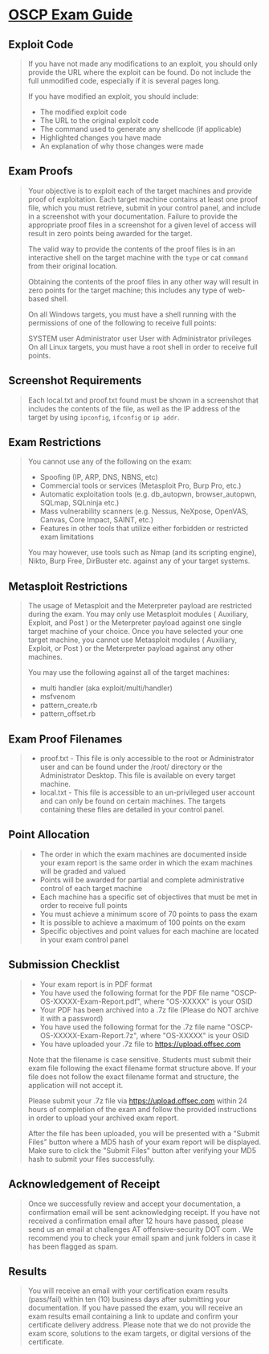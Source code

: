 # [OSCP Exam Guide](https://help.offensive-security.com/hc/en-us/articles/360040165632-OSCP-Exam-Guide)

## Exploit Code

> If you have not made any modifications to an exploit, you should only provide the URL where the exploit can be found. Do not include the full unmodified code, especially if it is several pages long.
>
> If you have modified an exploit, you should include:
>
> - The modified exploit code
> - The URL to the original exploit code
> - The command used to generate any shellcode (if applicable)
> - Highlighted changes you have made
> - An explanation of why those changes were made

## Exam Proofs

> Your objective is to exploit each of the target machines and provide proof of exploitation. Each target machine contains at least one proof file, which you must retrieve, submit in your control panel, and include in a screenshot with your documentation. Failure to provide the appropriate proof files in a screenshot for a given level of access will result in zero points being awarded for the target.
>
> The valid way to provide the contents of the proof files is in an interactive shell on the target machine with the `type` or cat `command` from their original location.
>
> Obtaining the contents of the proof files in any other way will result in zero points for the target machine; this includes any type of web-based shell.
>
> On all Windows targets, you must have a shell running with the permissions of one of the following to receive full points:
>
> SYSTEM user
> Administrator user
> User with Administrator privileges
> On all Linux targets, you must have a root shell in order to receive full points.

## Screenshot Requirements

> Each local.txt and proof.txt found must be shown in a screenshot that includes the contents of the file, as well as the IP address of the target by using `ipconfig`, `ifconfig` or `ip addr`.

## Exam Restrictions

> You cannot use any of the following on the exam:
>
> - Spoofing (IP, ARP, DNS, NBNS, etc)
> - Commercial tools or services (Metasploit Pro, Burp Pro, etc.)
> - Automatic exploitation tools (e.g. db_autopwn, browser_autopwn, SQLmap, SQLninja etc.)
> - Mass vulnerability scanners (e.g. Nessus, NeXpose, OpenVAS, Canvas, Core Impact, SAINT, etc.)
> - Features in other tools that utilize either forbidden or restricted exam limitations
>
> You may however, use tools such as Nmap (and its scripting engine), Nikto, Burp Free, DirBuster etc. against any of your target systems.

## Metasploit Restrictions

> The usage of Metasploit and the Meterpreter payload are restricted during the exam. You may only use Metasploit modules ( Auxiliary, Exploit, and Post ) or the Meterpreter payload against one single target machine of your choice. Once you have selected your one target machine, you cannot use Metasploit modules ( Auxiliary, Exploit, or Post ) or the Meterpreter payload against any other machines.
>
> You may use the following against all of the target machines:
>
> - multi handler (aka exploit/multi/handler)
> - msfvenom
> - pattern_create.rb
> - pattern_offset.rb

## Exam Proof Filenames

> - proof.txt - This file is only accessible to the root or Administrator user and can be found under the /root/ directory or the Administrator Desktop. This file is available on every target machine.
> - local.txt - This file is accessible to an un-privileged user account and can only be found on certain machines. The targets containing these files are detailed in your control panel.

## Point Allocation

> - The order in which the exam machines are documented inside your exam report is the same order in which the exam machines will be graded and valued
> - Points will be awarded for partial and complete administrative control of each target machine
> - Each machine has a specific set of objectives that must be met in order to receive full points
> - You must achieve a minimum score of 70 points to pass the exam
> - It is possible to achieve a maximum of 100 points on the exam
> - Specific objectives and point values for each machine are located in your exam control panel

## Submission Checklist

> - Your exam report is in PDF format
> - You have used the following format for the PDF file name "OSCP-OS-XXXXX-Exam-Report.pdf", where "OS-XXXXX" is your OSID
> - Your PDF has been archived into a .7z file (Please do NOT archive it with a password)
> - You have used the following format for the .7z file name "OSCP-OS-XXXXX-Exam-Report.7z", where "OS-XXXXX" is your OSID
> - You have uploaded your .7z file to https://upload.offsec.com
>
> Note that the filename is case sensitive. Students must submit their exam file following the exact filename format structure above. If your file does not follow the exact filename format and structure, the application will not accept it.
>
> Please submit your .7z file via https://upload.offsec.com within 24 hours of completion of the exam and follow the provided instructions in order to upload your archived exam report.
>
> After the file has been uploaded, you will be presented with a "Submit Files" button where a MD5 hash of your exam report will be displayed. Make sure to click the "Submit Files" button after verifying your MD5 hash to submit your files successfully.

## Acknowledgement of Receipt

> Once we successfully review and accept your documentation, a confirmation email will be sent acknowledging receipt. If you have not received a confirmation email after 12 hours have passed, please send us an email at challenges AT offensive-security DOT com . We recommend you to check your email spam and junk folders in case it has been flagged as spam.

## Results

> You will receive an email with your certification exam results (pass/fail) within ten (10) business days after submitting your documentation. If you have passed the exam, you will receive an exam results email containing a link to update and confirm your certificate delivery address. Please note that we do not provide the exam score, solutions to the exam targets, or digital versions of the certificate.
